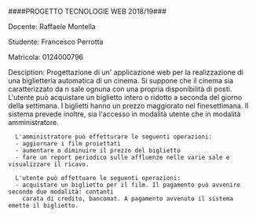 ####PROGETTO TECNOLOGIE WEB 2018/19###

Docente: Raffaele Montella


Studente: Francesco Perrotta 

Matricola: 0124000796

Desciption: Progettazione di un' applicazione web per la realizzazione di una biglietteria automatica di un cinema. Si suppone che il cinema sia caratterizzato da n sale ognuna con una propria disponibilità di posti. L'utente può acquistare un biglietto intero o ridotto a seconda del giorno della settimana. I biglietti hanno un prezzo maggiorato nel finesettimana. Il sistema prevede inoltre, sia l'accesso in modalità utente che in modalità amministratore.

      L'amministratore può effetturare le seguenti operazioni:
      - aggiornare i film proiettati
      - aumentare o diminuire il prezzo del biglietto
      - fare un report periodico sulle affluenze nelle varie sale e visualizzare il ricavo.
      
      L'utente può effettuare le seguenti operazioni:
      - acquistare un biglietto per il film. Il pagamento può avvenire secondo due modalità: contanti
        carata di credito, bancomat. A pagamento avvenuto il sistema emette il biglietto.

